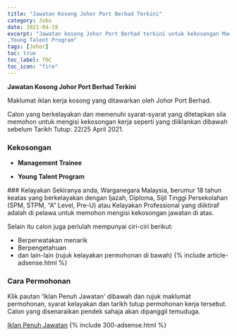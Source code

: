 ```yaml
---
title: "Jawatan Kosong Johor Port Berhad Terkini" 
category: Jobs 
date: 2021-04-19 
excerpt: "Jawatan kosong Johor Port Berhad terkini untuk kekosongan Management Trainee
,Young Talent Program" 
tags: [Johor] 
toc: true 
toc_label: TOC 
toc_icon: "fire" 
--- 
```


**Jawatan Kosong Johor Port Berhad Terkini**

Maklumat iklan kerja kosong yang ditawarkan oleh Johor Port Berhad. 

Calon yang berkelayakan dan memenuhi syarat-syarat yang ditetapkan sila memohon untuk mengisi kekosongan kerja seperti yang diiklankan dibawah sebelum Tarikh Tutup: 22/25 April 2021. 
### Kekosongan 
<ul>
<li>
<p><strong>Management Trainee</strong></p>
</li>
<li><strong>Young Talent Program</strong></li>
</ul> 
### Kelayakan 
Sekiranya anda, Warganegara Malaysia, berumur 18 tahun keatas yang berkelayakan dengan Ijazah, Diploma, Sijil Tinggi Persekolahan (SPM, STPM, “A” Level, Pre-U) atau Kelayakan Professional yang diiktiraf adalah di pelawa untuk memohon mengisi kekosongan jawatan di atas.

Selain itu calon juga perlulah mempunyai ciri-ciri berikut:
- Berperwatakan menarik
- Berpengetahuan
- dan lain-lain (rujuk kelayakan permohonan di bawah) 
{% include article-adsense.html %} 
### Cara Permohonan 
Klik pautan 'Iklan Penuh Jawatan' dibawah dan rujuk maklumat permohonan, syarat kelayakan dan tarikh tutup permohonan kerja tersebut.
Calon yang disenaraikan pendek sahaja akan dipanggil temuduga.

<a href="https://candidates.myfuturejobs.gov.my/search-jobs?what=JOHOR%20PORT%20BERHAD&jobId=fa586024b2cb4e13a7f20d1abbbe68fa" class="btn btn--info" target="_blank" rel="nofollow noopenner">Iklan Penuh Jawatan</a> 
{% include 300-adsense.html %} 